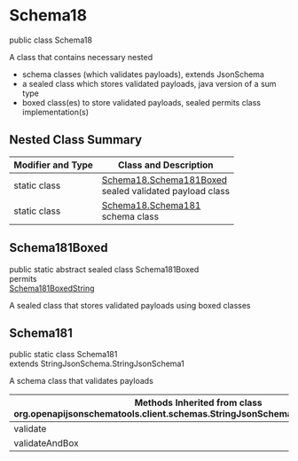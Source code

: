 # Schema18
public class Schema18

A class that contains necessary nested
- schema classes (which validates payloads), extends JsonSchema
- a sealed class which stores validated payloads, java version of a sum type
- boxed class(es) to store validated payloads, sealed permits class implementation(s)

## Nested Class Summary
| Modifier and Type | Class and Description |
| ----------------- | ---------------------- |
| static class | [Schema18.Schema181Boxed](#schema181boxed)<br> sealed validated payload class |
| static class | [Schema18.Schema181](#schema181)<br> schema class |

## Schema181Boxed
public static abstract sealed class Schema181Boxed<br>
permits<br>
[Schema181BoxedString](#schema181boxedstring)

A sealed class that stores validated payloads using boxed classes

## Schema181
public static class Schema181<br>
extends StringJsonSchema.StringJsonSchema1

A schema class that validates payloads

| Methods Inherited from class org.openapijsonschematools.client.schemas.StringJsonSchema.StringJsonSchema1 |
| ------------------------------------------------------------------ |
| validate                                                           |
| validateAndBox                                                     |
